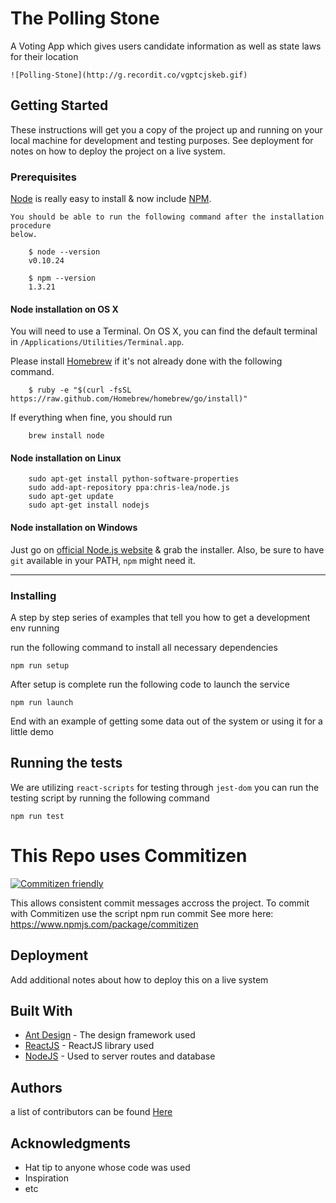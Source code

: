 # The Polling Stone
A Voting App which gives users candidate information as well as state laws for their location

```
![Polling-Stone](http://g.recordit.co/vgptcjskeb.gif)
```
## Getting Started

These instructions will get you a copy of the project up and running on your local machine for development and testing purposes. See deployment for notes on how to deploy the project on a live system.

### Prerequisites

[Node](http://nodejs.org/) is really easy to install & now include [NPM](https://npmjs.org/).

```
You should be able to run the following command after the installation procedure
below.

    $ node --version
    v0.10.24

    $ npm --version
    1.3.21
```

#### Node installation on OS X

You will need to use a Terminal. On OS X, you can find the default terminal in
`/Applications/Utilities/Terminal.app`.

Please install [Homebrew](http://brew.sh/) if it's not already done with the following command.
```
    $ ruby -e "$(curl -fsSL https://raw.github.com/Homebrew/homebrew/go/install)"
```
If everything when fine, you should run
```
    brew install node
```
#### Node installation on Linux
```
    sudo apt-get install python-software-properties
    sudo add-apt-repository ppa:chris-lea/node.js
    sudo apt-get update
    sudo apt-get install nodejs
```
#### Node installation on Windows

Just go on [official Node.js website](http://nodejs.org/) & grab the installer.
Also, be sure to have `git` available in your PATH, `npm` might need it.

---

### Installing

A step by step series of examples that tell you how to get a development env running

run the following command to install all necessary dependencies

```
npm run setup
```

After setup is complete run the following code to launch the service

```
npm run launch
```

End with an example of getting some data out of the system or using it for a little demo


## Running the tests

We are utilizing `react-scripts` for testing through `jest-dom` you can run the testing script by running the following command
```
npm run test
```

# This Repo uses Commitizen

[![Commitizen friendly](https://img.shields.io/badge/commitizen-friendly-brightgreen.svg)](http://commitizen.github.io/cz-cli/)

This allows consistent commit messages accross the project. To commit with Commitizen use the script npm run commit
See more here:
https://www.npmjs.com/package/commitizen

## Deployment

Add additional notes about how to deploy this on a live system

## Built With

* [Ant Design](https://ant.design/) - The design framework used
* [ReactJS](https://reactjs.org/) - ReactJS library used
* [NodeJS](https://nodejs.org/en/) - Used to server routes and database


## Authors

a list of contributors can be found [Here](https://github.com/hratx39-blue-ocean/deep-dive/graphs/contributors)


## Acknowledgments

* Hat tip to anyone whose code was used
* Inspiration
* etc
